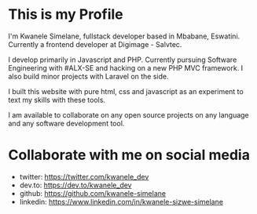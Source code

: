 # This is my Profile

I'm Kwanele Simelane, fullstack developer based in Mbabane, Eswatini. 
Currently a frontend developer at Digimage - Salvtec.

I develop primarily in Javascript and PHP. 
Currently pursuing Software Engineering with #ALX-SE and hacking on a new PHP MVC framework. 
I also build minor projects with Laravel on the side.

I built this website with pure html, css and javascript as an experiment to text my skills with these tools.

I am available to collaborate on any open source projects on any language and any software development tool.

# Collaborate with me on social media
- twitter: https://twitter.com/kwanele_dev
- dev.to: https://dev.to/kwanele_dev
- github: https://github.com/kwanele-simelane
- linkedin: https://www.linkedin.com/in/kwanele-sizwe-simelane
